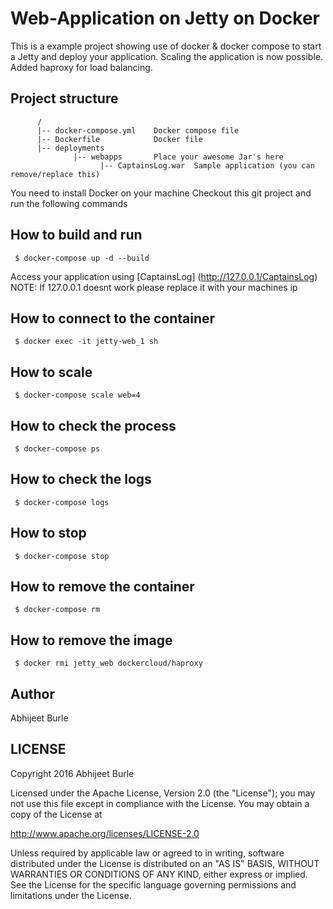 Web-Application on Jetty on Docker
=================
This is a example project showing use of docker & docker compose to start a Jetty and deploy your application.
Scaling the application is now possible. Added haproxy for load balancing.
## Project structure
```
      /
      |-- docker-compose.yml    Docker compose file
      |-- Dockerfile            Docker file
      |-- deployments
              |-- webapps       Place your awesome Jar's here
                    |-- CaptainsLog.war  Sample application (you can remove/replace this) 
```
You need to install Docker on your machine
Checkout this git project and run the following commands

## How to build and run
     $ docker-compose up -d --build
   
   Access your application using [CaptainsLog] (http://127.0.0.1/CaptainsLog) 
   NOTE: If 127.0.0.1 doesnt work please replace it with your machines ip

## How to connect to the container
     $ docker exec -it jetty-web_1 sh

## How to scale 
     $ docker-compose scale web=4

## How to check the process 
     $ docker-compose ps

## How to check the logs 
     $ docker-compose logs

## How to stop
     $ docker-compose stop

## How to remove the container
     $ docker-compose rm

## How to remove the image
     $ docker rmi jetty_web dockercloud/haproxy

## Author
Abhijeet Burle

## LICENSE
Copyright 2016 Abhijeet Burle

Licensed under the Apache License, Version 2.0 (the "License");
you may not use this file except in compliance with the License.
You may obtain a copy of the License at

http://www.apache.org/licenses/LICENSE-2.0

Unless required by applicable law or agreed to in writing, software
distributed under the License is distributed on an "AS IS" BASIS,
WITHOUT WARRANTIES OR CONDITIONS OF ANY KIND, either express or implied.
See the License for the specific language governing permissions and
limitations under the License.
